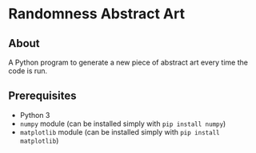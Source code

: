 # Randomness Abstract Art

## About

A Python program to generate a new piece of abstract art every time the code is run.

## Prerequisites

- Python 3
- `numpy` module (can be installed simply with `pip install numpy`)
- `matplotlib` module (can be installed simply with `pip install matplotlib`)
